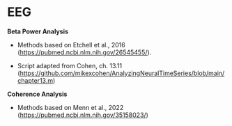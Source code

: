 # EEG
**Beta Power Analysis**

- Methods based on Etchell et al., 2016 (https://pubmed.ncbi.nlm.nih.gov/26545455/). 

- Script adapted from Cohen, ch. 13.11 (https://github.com/mikexcohen/AnalyzingNeuralTimeSeries/blob/main/chapter13.m)

**Coherence Analysis**
  
- Methods based on Menn et al., 2022 (https://pubmed.ncbi.nlm.nih.gov/35158023/)
